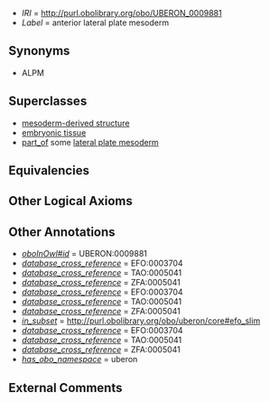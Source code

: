  * *IRI* = http://purl.obolibrary.org/obo/UBERON_0009881
 * *Label* = anterior lateral plate mesoderm

## Synonyms

 * ALPM

## Superclasses

 * [mesoderm-derived structure](../../UBERON/20/UBERON_0004120.md)
 * [embryonic tissue](../../UBERON/91/UBERON_0005291.md)
 * [part_of](../../BFO/50/BFO_0000050.md) some [lateral plate mesoderm](../../UBERON/81/UBERON_0003081.md)

## Equivalencies


## Other Logical Axioms


## Other Annotations

 * *[oboInOwl#id](../../id/oboInOwl#id.md)* = UBERON:0009881
 * *[database_cross_reference](../../ef/oboInOwl#hasDbXref.md)* = EFO:0003704
 * *[database_cross_reference](../../ef/oboInOwl#hasDbXref.md)* = TAO:0005041
 * *[database_cross_reference](../../ef/oboInOwl#hasDbXref.md)* = ZFA:0005041
 * *[database_cross_reference](../../ef/oboInOwl#hasDbXref.md)* = EFO:0003704
 * *[database_cross_reference](../../ef/oboInOwl#hasDbXref.md)* = TAO:0005041
 * *[database_cross_reference](../../ef/oboInOwl#hasDbXref.md)* = ZFA:0005041
 * *[in_subset](../../et/oboInOwl#inSubset.md)* = http://purl.obolibrary.org/obo/uberon/core#efo_slim
 * *[database_cross_reference](../../ef/oboInOwl#hasDbXref.md)* = EFO:0003704
 * *[database_cross_reference](../../ef/oboInOwl#hasDbXref.md)* = TAO:0005041
 * *[database_cross_reference](../../ef/oboInOwl#hasDbXref.md)* = ZFA:0005041
 * *[has_obo_namespace](../../ce/oboInOwl#hasOBONamespace.md)* = uberon

## External Comments

